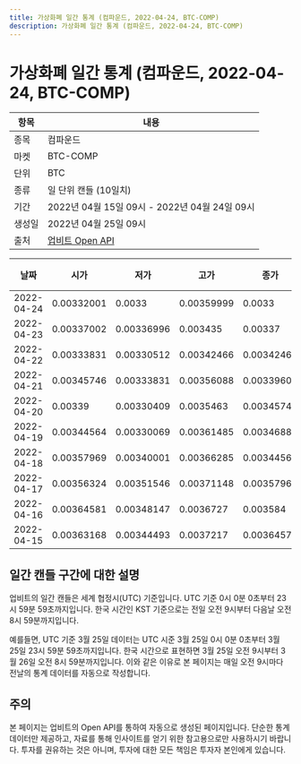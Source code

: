 ```yaml
---
title: 가상화폐 일간 통계 (컴파운드, 2022-04-24, BTC-COMP)
description: 가상화폐 일간 통계 (컴파운드, 2022-04-24, BTC-COMP)
---
```



가상화폐 일간 통계 (컴파운드, 2022-04-24, BTC-COMP)
===

|항목|내용|
|--|--|
|종목|컴파운드|
|마켓|BTC-COMP|
|단위|BTC|
|종류|일 단위 캔들 (10일치)|
|기간|2022년 04월 15일 09시 - 2022년 04월 24일 09시|
|생성일|2022년 04월 25일 09시|
|출처|[업비트 Open API](https://docs.upbit.com)|


|날짜|시가|저가|고가|종가|비고|
|--|--|--|--|--|--|
|2022-04-24|0.00332001|0.0033|0.00359999|0.0033|    |
|2022-04-23|0.00337002|0.00336996|0.003435|0.00337|    |
|2022-04-22|0.00333831|0.00330512|0.00342466|0.00342466|    |
|2022-04-21|0.00345746|0.00333831|0.00356088|0.00339601|    |
|2022-04-20|0.00339|0.00330409|0.0035463|0.00345747|    |
|2022-04-19|0.00344564|0.00330069|0.00361485|0.00346886|    |
|2022-04-18|0.00357969|0.00340001|0.00366285|0.00344565|    |
|2022-04-17|0.00356324|0.00351546|0.00371148|0.00357969|    |
|2022-04-16|0.00364581|0.00348147|0.0036727|0.003584|    |
|2022-04-15|0.00363168|0.00344493|0.0037217|0.00364578|    |


일간 캔들 구간에 대한 설명
---


업비트의 일간 캔들은 세계 협정시(UTC) 기준입니다. 
UTC 기준 0시 0분 0초부터 23시 59분 59초까지입니다. 
한국 시간인 KST 기준으로는 전일 오전 9시부터 다음날 오전 8시 59분까지입니다. 


예를들면, UTC 기준 3월 25일 데이터는 UTC 시준 3월 25일 0시 0분 0초부터 3월 25일 23시 59분 59초까지입니다. 
한국 시간으로 표현하면 3월 25일 오전 9시부터 3월 26일 오전 8시 59분까지입니다. 
이와 같은 이유로 본 페이지는 매일 오전 9시마다 전날의 통계 데이터를 자동으로 작성합니다. 


주의
---


본 페이지는 업비트의 Open API를 통하여 자동으로 생성된 페이지입니다. 
단순한 통계 데이터만 제공하고, 자료를 통해 인사이트를 얻기 위한 참고용으로만 사용하시기 바랍니다. 
투자를 권유하는 것은 아니며, 투자에 대한 모든 책임은 투자자 본인에게 있습니다. 
